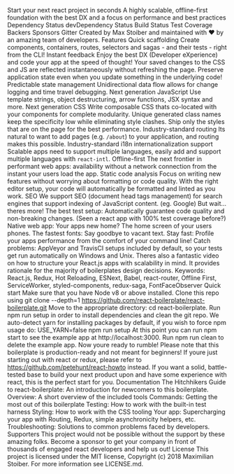 Start your next react project in seconds A highly scalable, offline-first foundation with the best DX and a focus on performance and best practices Dependency Status devDependency Status Build Status Test Coverage Backers Sponsors Gitter Created by Max Stoiber and maintained with ❤️ by an amazing team of developers. Features Quick scaffolding Create components, containers, routes, selectors and sagas - and their tests - right from the CLI! Instant feedback Enjoy the best DX (Developer eXperience) and code your app at the speed of thought! Your saved changes to the CSS and JS are reflected instantaneously without refreshing the page. Preserve application state even when you update something in the underlying code! Predictable state management Unidirectional data flow allows for change logging and time travel debugging. Next generation JavaScript Use template strings, object destructuring, arrow functions, JSX syntax and more. Next generation CSS Write composable CSS thats co-located with your components for complete modularity. Unique generated class names keep the specificity low while eliminating style clashes. Ship only the styles that are on the page for the best performance. Industry-standard routing Its natural to want to add pages (e.g. `/about`) to your application, and routing makes this possible. Industry-standard i18n internationalization support Scalable apps need to support multiple languages, easily add and support multiple languages with `react-intl`. Offline-first The next frontier in performant web apps: availability without a network connection from the instant your users load the app. Static code analysis Focus on writing new features without worrying about formatting or code quality. With the right editor setup, your code will automatically be formatted and linted as you work. SEO We support SEO (document head tags management) for search engines that support indexing of JavaScript content. (eg. Google) But wait... theres more! The best test setup: Automatically guarantee code quality and non-breaking changes. (Seen a react app with 100% test coverage before?) Native web app: Your apps new home? The home screen of your users phones. The fastest fonts: Say goodbye to vacant text. Stay fast: Profile your apps performance from the comfort of your command line! Catch problems: AppVeyor and TravisCI setups included by default, so your tests get run automatically on Windows and Unix. Theres also a fantastic video on how to structure your React.js apps with scalability in mind. It provides rationale for the majority of boilerplates design decisions. Keywords: React.js, Redux, Hot Reloading, ESNext, Babel, react-router, Offline First, ServiceWorker, styled-components, redux-saga, FontFaceObserver Quick start Make sure that you have Node v8 or above installed. Clone this repo using git clone --depth=1 https://github.com/react-boilerplate/react-boilerplate.git Move to the appropriate directory: cd react-boilerplate. Run npm run setup in order to install dependencies and clean the git repo. We auto-detect yarn for installing packages by default, if you wish to force npm usage do: USE_YARN=false npm run setup At this point you can run npm start to see the example app at http://localhost:3000. Run npm run clean to delete the example app. Now youre ready to rumble! Please note that this boilerplate is production-ready and not meant for beginners! If youre just starting out with react or redux, please refer to https://github.com/petehunt/react-howto instead. If you want a solid, battle-tested base to build your next product upon and have some experience with react, this is the perfect start for you. Documentation The Hitchhikers Guide to react-boilerplate: An introduction for newcomers to this boilerplate. Overview: A short overview of the included tools Commands: Getting the most out of this boilerplate Testing: How to work with the built-in test harness Styling: How to work with the CSS tooling Your app: Supercharging your app with Routing, Redux, simple asynchronicity helpers, etc. Troubleshooting: Solutions to common problems faced by developers. Supporters This project would not be possible without the support by these amazing folks. Become a sponsor to get your company in front of thousands of engaged react developers and help us out! License This project is licensed under the MIT license, Copyright (c) 2018 Maximilian Stoiber. For more information see LICENSE.md.